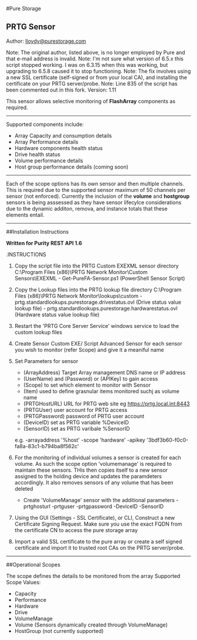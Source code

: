 
#Pure Storage
## PRTG Sensor

Author:     lloydy@purestorage.com

Note:       The original author, listed above, is no longer employed by Pure and that e-mail address is invalid. 
Note:       I'm not sure what version of 6.5.x this script stopped working. I was on 6.3.15 when this was working, but upgrading to 6.5.8 caused it to stop functioning. 
Note:       The fix involves using a new SSL certificate (self-signed or from your local CA), and installing the certificate on your PRTG server/probe. 
Note:       Line 835 of the script has been commented out in this fork. 
Version:    1.11


This sensor allows selective monitoring of **FlashArray** components as required. 

---

Supported components include:

- Array Capacity and consumption details
- Array Performance details
- Hardware components health status
- Drive health status
- Volume performance details
- Host group performance details (coming soon)

--- 
Each of the scope options has its own sensor and then multiple channels. This is required due to the supported sensor maximum of 50 channels per sensor (not enforced). Currently the inclusion of the **volume** and **hostgroup** sensors is being asssessed as they have sensor lifecylce considerations due to the dynamic additon, remova, and instance totals that these elements entail.

---

##Installation Instructions


**Written for Purity REST API 1.6**

.INSTRUCTIONS
1) Copy the script file into the PRTG Custom EXEXML sensor directory C:\Program Files (x86)\PRTG Network Monitor\Custom Sensors\EXEXML
        - Get-PureFA-Sensor.ps1 (PowerShell Sensor Script)
2) Copy the Lookup files into the PRTG lookup file directory C:\Program Files (x86)\PRTG Network Monitor\lookups\custom
        - prtg.standardlookups.purestorage.drivestatus.ovl (Drive status value lookup file)
        - prtg.standardlookups.purestorage.hardwarestatus.ovl (Hardware status value lookup file)
3) Restart the 'PRTG Core Server Service' windows service to load the custom lookup files
3) Create Sensor Custom EXE/ Script Advanced Sensor for each sensor you wish to monitor (refer Scope) and give it a meaniful name
4) Set Parameters for sensor
    - (ArrayAddress) Target Array management DNS name or IP address
    - (UserName) and (Password) or (APIKey) to gain access 
    - (Scope) to set which element to monitor with Sensor
    - (Item) used to define grasnular items monitored suchj as volume name
    - (PRTGHostURL) URL for PRTG web site eg https://prtg.local.int:8443
    - (PRTGUser) user account for PRTG access
    - (PRTGPassword) password of PRTG user account
    - (DeviceID) set as PRTG variable %DeviceID
    - (SensorID) set as PRTG varibale %SensorID

   e.g. -arrayaddress '%host' -scope 'hardware' -apikey '3bdf3b60-f0c0-fa8a-83c1-b794ba8f562c'
5) For the monitoring of individual volumes a sensor is created for each volume. As such the scope option 'volumemanage' is required to maintain these
   sensors. THis then copies itself to a new sensor assigned to the holding device and updates the paramdeters accordingly. It also removes sensors of any 
   volume that has been deleted 
    - Create 'VolumeManage' sensor with the additional parameters -prtghosturl -prtguser -prtgpassword -DeviceID -SensorID
6) Using the GUI (Settings - SSL Certificate), or CLI, Construct a new Certificate Signing Request. Make sure you use the exact FQDN from the certificate CN to access the pure storage array
7) Import a valid SSL certificate to the pure array or create a self signed certificate and import it to trusted root CAs on the PRTG server/probe. 


---

##Operational Scopes

The scope defines the details to be monitored from the array
Supported Scope Values:

-   Capacity
-   Performance      
-   Hardware
-   Drive
-   VolumeManage
-   Volume (Sensors dynamically created through VolumeManage)
-   HostGroup (not currently supported)
